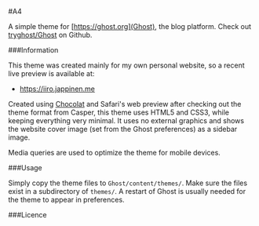 #A4

A simple theme for [https://ghost.org](Ghost), the blog platform.
Check out [tryghost/Ghost](https://github.com/tryghost/Ghost) on Github.

###Information

This theme was created mainly for my own personal website, so a recent live preview is available at:

- https://iiro.jappinen.me

Created using [Chocolat](https://chocolatapp.com) and Safari's web preview after checking out the theme format from Casper, this theme uses HTML5 and CSS3, while keeping everything very minimal. It uses no external graphics and shows the website cover image (set from the Ghost preferences) as a sidebar image.

Media queries are used to optimize the theme for mobile devices.

###Usage

Simply copy the theme files to `Ghost/content/themes/`. Make sure the files exist in a subdirectory of `themes/`. A restart of Ghost is usually needed for the theme to appear in preferences.

###Licence
